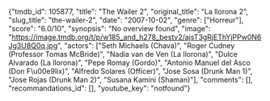 {"tmdb_id": 105877, "title": "The Wailer 2", "original_title": "La llorona 2", "slug_title": "the-wailer-2", "date": "2007-10-02", "genre": ["Horreur"], "score": "6.0/10", "synopsis": "No overview found", "image": "https://image.tmdb.org/t/p/w185_and_h278_bestv2/ajsT3gRjEThYjPPw0N6Jg3U8Q0q.jpg", "actors": ["Seth Michaels (Chava)", "Roger Cudney (Professor Tomas McBride)", "Nadia van de Ven (La llorona)", "Dulce Alvarado (La llorona)", "Pepe Romay (Gordo)", "Antonio Manuel del Asco (Don F\u00e9lix)", "Alfredo Solares (Officer)", "Jose Sosa (Drunk Man 1)", "Jose Rojas (Drunk Man 2)", "Susana Kamini (Shaman)"], "comments": [], "recommandations_id": [], "youtube_key": "notfound"}